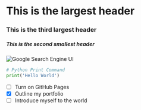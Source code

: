 # This is the largest header
### This is the third largest header
##### This is the second smallest header

![Google Search Engine UI](https://storage.googleapis.com/media-newsinitiative/images/GO801_GNI_VerifyingPhotos_TitleCard.original.jpg)


```py
# Python Print Command
print('Hello World')
```

- [ ] Turn on GitHub Pages
- [x] Outline my portfolio
- [ ] Introduce myself to the world
